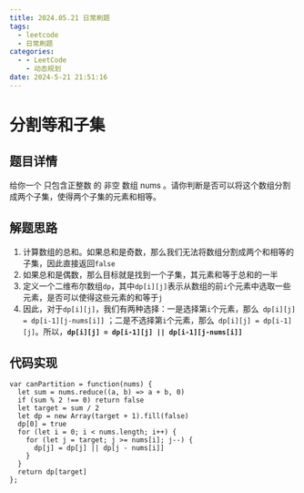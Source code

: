 ```yaml
---
title: 2024.05.21 日常刷题
tags:
  - leetcode
  - 日常刷题
categories:
  - - LeetCode
    - 动态规划
date: 2024-5-21 21:51:16
---
```


<!-- @format -->

# 分割等和子集

## 题目详情

给你一个 只包含正整数 的 非空 数组 nums 。请你判断是否可以将这个数组分割成两个子集，使得两个子集的元素和相等。

## 解题思路

1. 计算数组的总和。如果总和是奇数，那么我们无法将数组分割成两个和相等的子集，因此直接返回`false`
2. 如果总和是偶数，那么目标就是找到一个子集，其元素和等于总和的一半
3. 定义一个二维布尔数组`dp`，其中`dp[i][j]`表示从数组的前`i`个元素中选取一些元素，是否可以使得这些元素的和等于`j`
4. 因此，对于`dp[i][j]`，我们有两种选择：一是选择第`i`个元素，那么` dp[i][j] = dp[i-1][j-nums[i]]` ；二是不选择第`i`个元素，那么` dp[i][j] = dp[i-1][j]`。所以，**`dp[i][j] = dp[i-1][j] || dp[i-1][j-nums[i]]`**

## 代码实现

```JS
var canPartition = function(nums) {
  let sum = nums.reduce((a, b) => a + b, 0)
  if (sum % 2 !== 0) return false
  let target = sum / 2
  let dp = new Array(target + 1).fill(false)
  dp[0] = true
  for (let i = 0; i < nums.length; i++) {
    for (let j = target; j >= nums[i]; j--) {
      dp[j] = dp[j] || dp[j - nums[i]]
    }
  }
  return dp[target]
};
```
